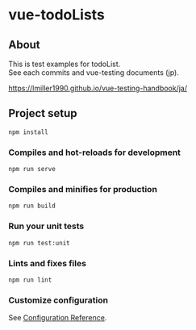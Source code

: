 # vue-todoLists

## About

This is test examples for todoList.  
See each commits and vue-testing documents (jp).

https://lmiller1990.github.io/vue-testing-handbook/ja/

## Project setup

```
npm install
```

### Compiles and hot-reloads for development

```
npm run serve
```

### Compiles and minifies for production

```
npm run build
```

### Run your unit tests

```
npm run test:unit
```

### Lints and fixes files

```
npm run lint
```

### Customize configuration

See [Configuration Reference](https://cli.vuejs.org/config/).
